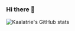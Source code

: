 ### Hi there 👋

![Kaalatrie's GitHub stats](https://github-readme-stats.vercel.app/api?username=kaalatrie&show_icons=true&theme=highcontrast)


<!--
**kaalatrie/kaalatrie** is a ✨ _special_ ✨ repository because its `README.md` (this file) appears on your GitHub profile.

Here are some ideas to get you started:

- 🔭 I’m currently working on ...
- 🌱 I’m currently learning ...
- 👯 I’m looking to collaborate on ...
- 🤔 I’m looking for help with ...
- 💬 Ask me about ...
- 📫 How to reach me: ...
- 😄 Pronouns: ...
- ⚡ Fun fact: ...
-->
